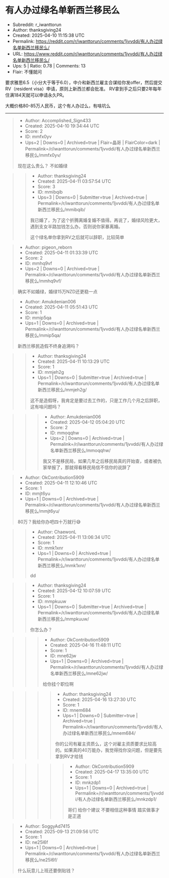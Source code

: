 # 有人办过绿名单新西兰移民么

- Subreddit: r_iwanttorun
- Author: thanksgiving24
- Created: 2025-04-10 11:15:38 UTC
- Permalink: https://reddit.com/r/iwanttorun/comments/1jvvddi/有人办过绿名单新西兰移民么/
- URL: https://www.reddit.com/r/iwanttorun/comments/1jvvddi/有人办过绿名单新西兰移民么/
- Ups: 5 | Ratio: 0.78 | Comments: 13
- Flair: 不懂就问


要求雅思6.5（小分大于等于6.0），中介和新西兰雇主合谋给你发offer，然后提交RV（resident
visa）申请，原则上新西兰都会批准。
RV拿到手之后只要2年每年住满184天就可以申请永久PR。

大概价格80-85万人民币，这个有人办过么，有啥坑么


---

> - Author: Accomplished_Sign433
> - Created: 2025-04-10 19:34:44 UTC
> - Score: 2
> - ID: mmfx0yv
> - Ups=2 | Downs=0 | Archived=true | Flair=晶哥 | FlairColor=dark | Permalink=/r/iwanttorun/comments/1jvvddi/有人办过绿名单新西兰移民么/mmfx0yv/
>
> 现在这么贵么？ 不如婚绿

>> - Author: thanksgiving24
>> - Created: 2025-04-11 03:57:54 UTC
>> - Score: 3
>> - ID: mmibqib
>> - Ups=3 | Downs=0 | Submitter=true | Archived=true | Permalink=/r/iwanttorun/comments/1jvvddi/有人办过绿名单新西兰移民么/mmibqib/
>>
>> 我已婚了，为了这个折腾离婚复婚不值得。再说了，婚绿风险更大，遇到支女半路加钱怎么办。否则说你家暴离婚。
>> 
>> 这个绿名单你拿到RV之后就可以辞职，比较简单

> - Author: pigeon_reborn
> - Created: 2025-04-11 01:33:39 UTC
> - Score: 2
> - ID: mmhq9vf
> - Ups=2 | Downs=0 | Archived=true | Permalink=/r/iwanttorun/comments/1jvvddi/有人办过绿名单新西兰移民么/mmhq9vf/
>
> 确实不如婚绿，婚绿15万NZD还更稳一点

> - Author: Amukdenian006
> - Created: 2025-04-11 05:51:43 UTC
> - Score: 1
> - ID: mmip5qa
> - Ups=1 | Downs=0 | Archived=true | Permalink=/r/iwanttorun/comments/1jvvddi/有人办过绿名单新西兰移民么/mmip5qa/
>
> 新西兰移民造假不终身追溯吗？

>> - Author: thanksgiving24
>> - Created: 2025-04-11 10:13:29 UTC
>> - Score: 1
>> - ID: mmjeh2g
>> - Ups=1 | Downs=0 | Submitter=true | Archived=true | Permalink=/r/iwanttorun/comments/1jvvddi/有人办过绿名单新西兰移民么/mmjeh2g/
>>
>> 这不是造假呀，我肯定是要过去工作的，只是工作几个月之后辞职，这有啥问题吗？

>>> - Author: Amukdenian006
>>> - Created: 2025-04-12 05:04:20 UTC
>>> - Score: 2
>>> - ID: mmoqqhw
>>> - Ups=2 | Downs=0 | Archived=true | Permalink=/r/iwanttorun/comments/1jvvddi/有人办过绿名单新西兰移民么/mmoqqhw/
>>>
>>> 我又不是移民局，如果几年之后移民局真的开始查，或者被仇家举报了，那就得看移民局信不信你的说辞了

> - Author: OkContribution5909
> - Created: 2025-04-11 12:10:46 UTC
> - Score: 1
> - ID: mmjt6yu
> - Ups=1 | Downs=0 | Archived=true | Permalink=/r/iwanttorun/comments/1jvvddi/有人办过绿名单新西兰移民么/mmjt6yu/
>
> 80万？我给你办吧四十万就行😅

>> - Author: ChaewonL
>> - Created: 2025-04-11 13:06:34 UTC
>> - Score: 1
>> - ID: mmk1xnr
>> - Ups=1 | Downs=0 | Archived=true | Permalink=/r/iwanttorun/comments/1jvvddi/有人办过绿名单新西兰移民么/mmk1xnr/
>>
>> dd

>> - Author: thanksgiving24
>> - Created: 2025-04-12 10:07:59 UTC
>> - Score: 1
>> - ID: mmpkuuw
>> - Ups=1 | Downs=0 | Submitter=true | Archived=true | Permalink=/r/iwanttorun/comments/1jvvddi/有人办过绿名单新西兰移民么/mmpkuuw/
>>
>> 你怎么办？

>>> - Author: OkContribution5909
>>> - Created: 2025-04-16 11:48:11 UTC
>>> - Score: 1
>>> - ID: mne62jw
>>> - Ups=1 | Downs=0 | Archived=true | Permalink=/r/iwanttorun/comments/1jvvddi/有人办过绿名单新西兰移民么/mne62jw/
>>>
>>> 给你挂个职位啊

>>>> - Author: thanksgiving24
>>>> - Created: 2025-04-16 13:27:30 UTC
>>>> - Score: 1
>>>> - ID: mnem684
>>>> - Ups=1 | Downs=0 | Submitter=true | Archived=true | Permalink=/r/iwanttorun/comments/1jvvddi/有人办过绿名单新西兰移民么/mnem684/
>>>>
>>>> 你的公司有雇主资质么，这个对雇主资质要求比较高的。如果真的40万能办，我觉得找你没问题，但是要先拿到RV才给钱

>>>>> - Author: OkContribution5909
>>>>> - Created: 2025-04-17 13:35:00 UTC
>>>>> - Score: 1
>>>>> - ID: mnkzdp1
>>>>> - Ups=1 | Downs=0 | Archived=true | Permalink=/r/iwanttorun/comments/1jvvddi/有人办过绿名单新西兰移民么/mnkzdp1/
>>>>>
>>>>> 哥们 给你个建议 不要相信这种事情 踏实做事才是正道

> - Author: SoggyAd7415
> - Created: 2025-09-13 21:09:56 UTC
> - Score: 1
> - ID: ne25l6f
> - Ups=1 | Downs=0 | Archived=true | Permalink=/r/iwanttorun/comments/1jvvddi/有人办过绿名单新西兰移民么/ne25l6f/
>
> 什么玩意儿上班还要倒贴钱？
